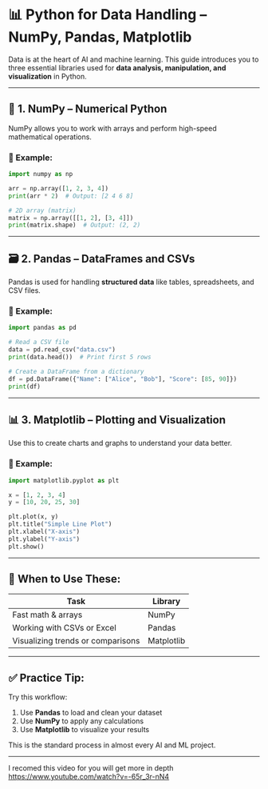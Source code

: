 # 📊 Python for Data Handling – NumPy, Pandas, Matplotlib

Data is at the heart of AI and machine learning. This guide introduces you to three essential libraries used for **data analysis, manipulation, and visualization** in Python.

---

## 🧮 1. NumPy – Numerical Python

NumPy allows you to work with arrays and perform high-speed mathematical operations.

### 🧪 Example:

```python
import numpy as np

arr = np.array([1, 2, 3, 4])
print(arr * 2)  # Output: [2 4 6 8]

# 2D array (matrix)
matrix = np.array([[1, 2], [3, 4]])
print(matrix.shape)  # Output: (2, 2)
```

---

## 🗃️ 2. Pandas – DataFrames and CSVs

Pandas is used for handling **structured data** like tables, spreadsheets, and CSV files.

### 🧪 Example:

```python
import pandas as pd

# Read a CSV file
data = pd.read_csv("data.csv")
print(data.head())  # Print first 5 rows

# Create a DataFrame from a dictionary
df = pd.DataFrame({"Name": ["Alice", "Bob"], "Score": [85, 90]})
print(df)
```

---

## 📊 3. Matplotlib – Plotting and Visualization

Use this to create charts and graphs to understand your data better.

### 🧪 Example:

```python
import matplotlib.pyplot as plt

x = [1, 2, 3, 4]
y = [10, 20, 25, 30]

plt.plot(x, y)
plt.title("Simple Line Plot")
plt.xlabel("X-axis")
plt.ylabel("Y-axis")
plt.show()
```

---

## 📌 When to Use These:

| Task                              | Library    |
| --------------------------------- | ---------- |
| Fast math & arrays                | NumPy      |
| Working with CSVs or Excel        | Pandas     |
| Visualizing trends or comparisons | Matplotlib |

---

## ✅ Practice Tip:

Try this workflow:

1. Use **Pandas** to load and clean your dataset
2. Use **NumPy** to apply any calculations
3. Use **Matplotlib** to visualize your results

This is the standard process in almost every AI and ML project.

---
I recomed this video for you 
will get more in depth
https://www.youtube.com/watch?v=-65r_3r-nN4


